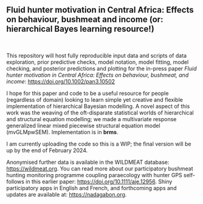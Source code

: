 ## Fluid hunter motivation in Central Africa: Effects on behaviour, bushmeat and income (or: hierarchical Bayes learning resource!)
<!---## :deciduous_tree: :boar::man_walking_dark_skin_tone::poultry_leg: :euro: :writing_hand_dark_skin_tone: :computer: :person_raising_hand_dark_skin_tone::cyclone:--->

<br>

This repository will host fully reproducible input data and scripts of data exploration, prior predictive checks, model notation, model fitting, model checking, and posterior predictions and plotting for the in-press paper *Fluid hunter motivation in Central Africa: Effects on behaviour, bushmeat, and income*: https://doi.org/10.1002/pan3.10502

I hope for this paper and code to be a useful resource for people (regardless of domain) looking to learn simple yet creative and flexible implementation of hierarchical Bayesian modelling. A novel aspect of this work was the weaving of the oft-disparate statistical worlds of hierarchical and structural equation modelling; we made a multivariate response generalized linear mixed piecewise structural equation model (mvGLMpwSEM). Implementation is in **brms**.

I am currently uploading the code so this is a WIP; the final version will be up by the end of February 2024.

Anonymised further data is available in the WILDMEAT database: https://wildmeat.org. You can read more about our participatory bushmeat hunting monitoring programme coupling paraecology with hunter GPS self-follows in this earlier paper: https://doi.org/10.1111/aje.12956. Shiny participatory apps in English and French, and forthcoming apps and updates are available at: https://nadagabon.org. 

<!---To run the code, download the entire repository and run scripts within the R project. The 3 scripts are as follows:

* **clean_transects.R**: this runs the diagnostic tool that corrects typos and errors in raw entered paraecologist bushmeat transect data and produces a report of its quality (see section 2.2 of the paper). If you run the script, it creates .csv products in *./outputs/cleaned/*. Similar logic not included in this repository was used cleaning the hunter self-follow data.
* **estimate_offtake.R**: this runs the algorithm used to estimate observed offtake described in section 2.3 of the paper and Appendix S3. If you run the script, it creates a .csv in *./outputs/*. 
* **summarize_offtake.R**: this runs the analyses integrating transect and self-follow data to estimate annual offtake described in section 2.3 of the paper. It further summarizes data and produces examples of figures 4--6 (different than the paper, as using the limited data). Figures 1 & 2 are excluded because their creation requires explicit spatial data; Figure 3 is a photograph. If you run the script, it creates .csv data summaries in *./outputs/* and .pdf graphics in *./outputs/figures/*.

To restore the project library locally onto your machine before running scripts (in case of issues using different package versions), begin by running the following command in the console: `renv::restore()`--->










